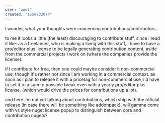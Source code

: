 ```yaml
---
user: "woei"
created: "1550702074"
---
```


i wonder, what your thoughts were concerning contributions/contributors.

to me it looks a little (the least) discouraging to contribute stuff, since i read it like: as a freelancer, who is making a living with this stuff, i have to have a pro/editor plus license to be legally generating contribution content, aside from the commercial projects i work on (where the companies provide the license).

if i contribute for free, then one could maybe consider it non-commercial use, though it's rather not since i am working in a commercial context.
as soon as i plan to release it with a pricetag for non-commercial use, i'd have to set it to a sum to possible break even with a yearly pro/editor plus license. (which would drive the prices for contributions up a lot).

and here i'm not yet talking about contributions, which ship with the official release (in case there will be something like addonpack). will gamma come with vs style nuget license popup to distinguish between core and contribution nugets?




